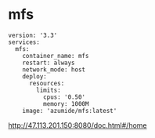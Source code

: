# mfs
```
version: '3.3'
services:
  mfs:
    container_name: mfs
    restart: always
    network_mode: host
    deploy: 
      resources:
        limits:
          cpus: '0.50'
          memory: 1000M
    image: 'azumide/mfs:latest'
```
http://47.113.201.150:8080/doc.html#/home

